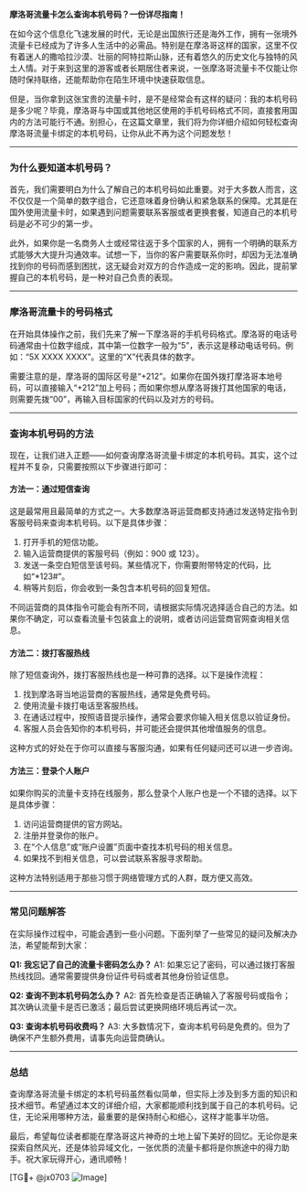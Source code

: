 **摩洛哥流量卡怎么查询本机号码？一份详尽指南！**

在如今这个信息化飞速发展的时代，无论是出国旅行还是海外工作，拥有一张境外流量卡已经成为了许多人生活中的必需品。特别是在摩洛哥这样的国家，这里不仅有着迷人的撒哈拉沙漠、壮丽的阿特拉斯山脉，还有着悠久的历史文化与独特的风土人情。对于来到这里的游客或者长期居住者来说，一张摩洛哥流量卡不仅能让你随时保持联络，还能帮助你在陌生环境中快速获取信息。

但是，当你拿到这张宝贵的流量卡时，是不是经常会有这样的疑问：我的本机号码是多少呢？毕竟，摩洛哥与中国或其他地区使用的手机号码格式不同，直接套用国内的方法可能行不通。别担心，在这篇文章里，我们将为你详细介绍如何轻松查询摩洛哥流量卡绑定的本机号码，让你从此不再为这个问题发愁！

---

### **为什么要知道本机号码？**

首先，我们需要明白为什么了解自己的本机号码如此重要。对于大多数人而言，这不仅仅是一个简单的数字组合，它还意味着身份确认和紧急联系的保障。尤其是在国外使用流量卡时，如果遇到问题需要联系客服或者更换套餐，知道自己的本机号码是必不可少的第一步。

此外，如果你是一名商务人士或经常往返于多个国家的人，拥有一个明确的联系方式能够大大提升沟通效率。试想一下，当你的客户需要联系你时，却因为无法准确找到你的号码而感到困扰，这无疑会对双方的合作造成一定的影响。因此，提前掌握自己的本机号码，是一种对自己负责的表现。

---

### **摩洛哥流量卡的号码格式**

在开始具体操作之前，我们先来了解一下摩洛哥的手机号码格式。摩洛哥的电话号码通常由十位数字组成，其中第一位数字一般为“5”，表示这是移动电话号码。例如：“5X XXXX XXXX”。这里的“X”代表具体的数字。

需要注意的是，摩洛哥的国际区号是“+212”。如果你在国外拨打摩洛哥本地号码，可以直接输入“+212”加上号码；而如果你想从摩洛哥拨打其他国家的电话，则需要先拨“00”，再输入目标国家的代码以及对方的号码。

---

### **查询本机号码的方法**

现在，让我们进入正题——如何查询摩洛哥流量卡绑定的本机号码。其实，这个过程并不复杂，只需要按照以下步骤进行即可：

#### **方法一：通过短信查询**
这是最常用且最简单的方式之一。大多数摩洛哥运营商都支持通过发送特定指令到客服号码来查询本机号码。以下是具体步骤：
1. 打开手机的短信功能。
2. 输入运营商提供的客服号码（例如：900 或 123）。
3. 发送一条空白短信至该号码。某些情况下，你需要附带特定的代码，比如“*123#”。
4. 稍等片刻后，你会收到一条包含本机号码的回复短信。

不同运营商的具体指令可能会有所不同，请根据实际情况选择适合自己的方法。如果你不确定，可以查看流量卡包装盒上的说明，或者访问运营商官网查询相关信息。

#### **方法二：拨打客服热线**
除了短信查询外，拨打客服热线也是一种可靠的选择。以下是操作流程：
1. 找到摩洛哥当地运营商的客服热线，通常是免费号码。
2. 使用流量卡拨打电话至客服热线。
3. 在通话过程中，按照语音提示操作，通常会要求你输入相关信息以验证身份。
4. 客服人员会告知你的本机号码，并可能还会提供其他增值服务的信息。

这种方式的好处在于你可以直接与客服沟通，如果有任何疑问还可以进一步咨询。

#### **方法三：登录个人账户**
如果你购买的流量卡支持在线服务，那么登录个人账户也是一个不错的选择。以下是具体步骤：
1. 访问运营商提供的官方网站。
2. 注册并登录你的账户。
3. 在“个人信息”或“账户设置”页面中查找本机号码的相关信息。
4. 如果找不到相关信息，可以尝试联系客服寻求帮助。

这种方法特别适用于那些习惯于网络管理方式的人群，既方便又高效。

---

### **常见问题解答**

在实际操作过程中，可能会遇到一些小问题。下面列举了一些常见的疑问及解决办法，希望能帮到大家：

**Q1: 我忘记了自己的流量卡密码怎么办？**
A1: 如果忘记了密码，可以通过拨打客服热线找回。通常需要提供身份证件号码或者其他身份验证信息。

**Q2: 查询不到本机号码怎么办？**
A2: 首先检查是否正确输入了客服号码或指令；其次确认流量卡是否已激活；最后尝试更换网络环境后再试一次。

**Q3: 查询本机号码收费吗？**
A3: 大多数情况下，查询本机号码是免费的。但为了确保不产生额外费用，请事先向运营商确认。

---

### **总结**

查询摩洛哥流量卡绑定的本机号码虽然看似简单，但实际上涉及到多方面的知识和技术细节。希望通过本文的详细介绍，大家都能顺利找到属于自己的本机号码。记住，无论采用哪种方法，最重要的是保持耐心和细心，这样才能事半功倍。

最后，希望每位读者都能在摩洛哥这片神奇的土地上留下美好的回忆。无论你是来探索自然风光，还是体验异域文化，一张优质的流量卡都将是你旅途中的得力助手。祝大家玩得开心，通讯顺畅！

[TG💪+ @jx0703 ![Image](https://github.com/user-attachments/assets/dbca1d08-cadb-493c-b0ec-ad6f7a83f270)]